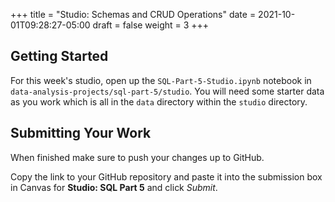 +++
title = "Studio: Schemas and CRUD Operations"
date = 2021-10-01T09:28:27-05:00
draft = false
weight = 3
+++

## Getting Started

For this week's studio, open up the `SQL-Part-5-Studio.ipynb` notebook in `data-analysis-projects/sql-part-5/studio`. You will need some starter data as you work which is all in the `data` directory within the `studio` directory.

## Submitting Your Work

When finished make sure to push your changes up to GitHub. 

Copy the link to your GitHub repository and paste it into the submission box in Canvas for **Studio: SQL Part 5** and click *Submit*.
